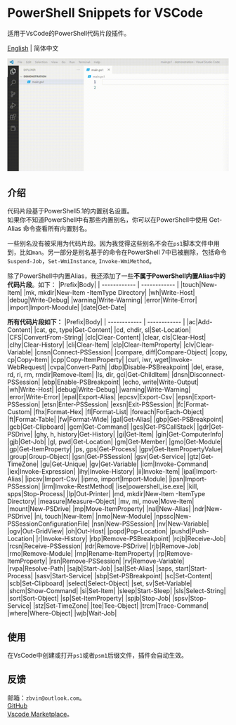 # PowerShell Snippets for VSCode
适用于VsCode的PowerShell代码片段插件。 

[English](README.md) | 简体中文

![GIF showing how to use this extension](img/demonstration.gif)

## 介绍
代码片段基于PowerShell5.1的内置别名设置。  
如果你不知道PowerShell中有那些内置别名，你可以在PowerShell中使用 Get-Alias 命令查看所有内置别名。

一些别名没有被采用为代码片段。因为我觉得这些别名不会在`ps1`脚本文件中用到，比如`man`。另一部分是别名基于的命令在PowerShell 7中已被删除，包括命令`Suspend-Job`，`Set-WmiInstance`, `Invoke-WmiMethod`。

除了PowerShell中内置Alias，我还添加了一些**不属于PowerShell内置Alias中的代码片段**。如下：
|Prefix|Body|
| ------------ | ------------ |
|touch|New-Item|
|mk, mkdir|New-Item -ItemType Directory|
|wh|Write-Host|
|debug|Write-Debug|
|warning|Write-Warning|
|error|Write-Error|
|import|Import-Moodule|
|date|Get-Date|

**所有代码片段如下：**
|Prefix|Body|
| ------------ | ------------ |
|ac|Add-Content|
|cat, gc, type|Get-Content|
|cd, chdir, sl|Set-Location|
|CFS|ConvertFrom-String|
|clc|Clear-Content|
|clear, cls|Clear-Host|
|clhy|Clear-History|
|cli|Clear-Item|
|clp|Clear-ItemProperty|
|clv|Clear-Variable|
|cnsn|Connect-PSSession|
|compare, diff|Compare-Object|
|copy, cp|Copy-Item|
|cpp|Copy-ItemProperty|
|curl, iwr, wget|Invoke-WebRequest|
|cvpa|Convert-Path|
|dbp|Disable-PSBreakpoint|
|del, erase, rd, ri, rm, rmdir|Remove-Item|
|ls, dir, gci|Get-ChildItem|
|dnsn|Disconnect-PSSession|
|ebp|Enable-PSBreakpoint|
|echo, write|Write-Output|
|wh|Write-Host|
|debug|Write-Debug|
|warning|Write-Warning|
|error|Write-Error|
|epal|Export-Alias|
|epcsv|Export-Csv|
|epsn|Export-PSSession|
|etsn|Enter-PSSession|
|exsn|Exit-PSSession|
|fc|Format-Custom|
|fhx|Format-Hex|
|fl|Format-List|
|foreach|ForEach-Object|
|ft|Format-Table|
|fw|Format-Wide|
|gal|Get-Alias|
|gbp|Get-PSBreakpoint|
|gcb|Get-Clipboard|
|gcm|Get-Command|
|gcs|Get-PSCallStack|
|gdr|Get-PSDrive|
|ghy, h, history|Get-History|
|gi|Get-Item|
|gin|Get-ComputerInfo|
|gjb|Get-Job|
|gl, pwd|Get-Location|
|gm|Get-Member|
|gmo|Get-Module|
|gp|Get-ItemProperty|
|ps, gps|Get-Process|
|gpv|Get-ItemPropertyValue|
|group|Group-Object|
|gsn|Get-PSSession|
|gsv|Get-Service|
|gtz|Get-TimeZone|
|gu|Get-Unique|
|gv|Get-Variable|
|icm|Invoke-Command|
|iex|Invoke-Expression|
|ihy|Invoke-History|
|ii|Invoke-Item|
|ipal|Import-Alias|
|ipcsv|Import-Csv|
|ipmo, import|Import-Module|
|ipsn|Import-PSSession|
|irm|Invoke-RestMethod|
|ise|powershell_ise.exe|
|kill, spps|Stop-Process|
|lp|Out-Printer|
|md, mkdir|New-Item -ItemType Directory|
|measure|Measure-Object|
|mv, mi, move|Move-Item|
|mount|New-PSDrive|
|mp|Move-ItemProperty|
|nal|New-Alias|
|ndr|New-PSDrive|
|ni, touch|New-Item|
|nmo|New-Module|
|npssc|New-PSSessionConfigurationFile|
|nsn|New-PSSession|
|nv|New-Variable|
|ogv|Out-GridView|
|oh|Out-Host|
|popd|Pop-Location|
|pushd|Push-Location|
|r|Invoke-History|
|rbp|Remove-PSBreakpoint|
|rcjb|Receive-Job|
|rcsn|Receive-PSSession|
|rdr|Remove-PSDrive|
|rjb|Remove-Job|
|rmo|Remove-Module|
|rnp|Rename-ItemProperty|
|rp|Remove-ItemProperty|
|rsn|Remove-PSSession|
|rv|Remove-Variable|
|rvpa|Resolve-Path|
|sajb|Start-Job|
|sal|Set-Alias|
|saps, start|Start-Process|
|sasv|Start-Service|
|sbp|Set-PSBreakpoint|
|sc|Set-Content|
|scb|Set-Clipboard|
|select|Select-Object|
|set, sv|Set-Variable|
|shcm|Show-Command|
|si|Set-Item|
|sleep|Start-Sleep|
|sls|Select-String|
|sort|Sort-Object|
|sp|Set-ItemProperty|
|spjb|Stop-Job|
|spsv|Stop-Service|
|stz|Set-TimeZone|
|tee|Tee-Object|
|trcm|Trace-Command|
|where|Where-Object|
|wjb|Wait-Job|

## 使用
在VsCode中创建或打开`ps1`或者`psm1`后缀文件，插件会自动生效。

## 反馈
邮箱：`zbvin@outlook.com`。  
<a href="https://github.com/vin-liberty/powershell-snippets">GitHub</a>  
<a href="https://marketplace.visualstudio.com/items?itemName=vin-liberty.powershell-snippets&ssr=false#review-details">Vscode Marketplace</a>。  

